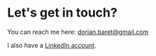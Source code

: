# Let's get in touch?

You can reach me here: [dorian.baret@gmail.com](mailto:dorian.baret@gmail.com)

I also have a [LinkedIn account](https://www.linkedin.com/in/dorian-baret/).
